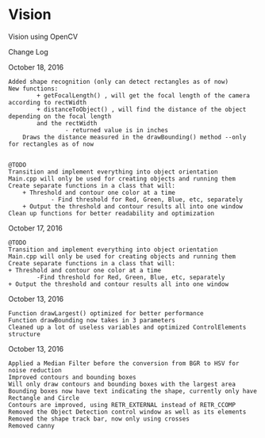 # Vision
Vision using OpenCV

Change Log

October 18, 2016 

   	Added shape recognition (only can detect rectangles as of now)
   	New functions:
        	+ getFocalLength() , will get the focal length of the camera according to rectWidth
        	+ distanceToObject() , will find the distance of the object depending on the focal length
        	and the rectWidth
            		- returned value is in inches
    	Draws the distance measured in the drawBounding() method --only for rectangles as of now


   	@TODO
   	Transition and implement everything into object orientation
   	Main.cpp will only be used for creating objects and running them
   	Create separate functions in a class that will:
   		+ Threshold and contour one color at a time
        		- Find threshold for Red, Green, Blue, etc, separately
   		+ Output the threshold and contour results all into one window
   	Clean up functions for better readability and optimization

October 17, 2016 

	@TODO
	Transition and implement everything into object orientation
	Main.cpp will only be used for creating objects and running them 
	Create separate functions in a class that will:
	+ Threshold and contour one color at a time
     		-Find threshold for Red, Green, Blue, etc, separately
	+ Output the threshold and contour results all into one window

October 13, 2016 

	Function drawLargest() optimized for better performance
	Function drawBounding now takes in 3 parameters
	Cleaned up a lot of useless variables and optimized ControlElements structure

October 13, 2016

	Applied a Median Filter before the conversion from BGR to HSV for noise reduction
	Improved contours and bounding boxes
	Will only draw contours and bounding boxes with the largest area
	Bounding boxes now have text indicating the shape, currently only have Rectangle and Circle
	Contours are improved, using RETR_EXTERNAL instead of RETR_CCOMP
	Removed the Object Detection control window as well as its elements
	Removed the shape track bar, now only using crosses
	Removed canny

